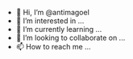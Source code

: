- 👋 Hi, I’m @antimagoel
- 👀 I’m interested in ...
- 🌱 I’m currently learning ...
- 💞️ I’m looking to collaborate on ...
- 📫 How to reach me ...

<!---
antimagoel/antimagoel is a ✨ special ✨ repository because its `README.md` (this file) appears on your GitHub profile.
You can click the Preview link to take a look at your changes.
--->
